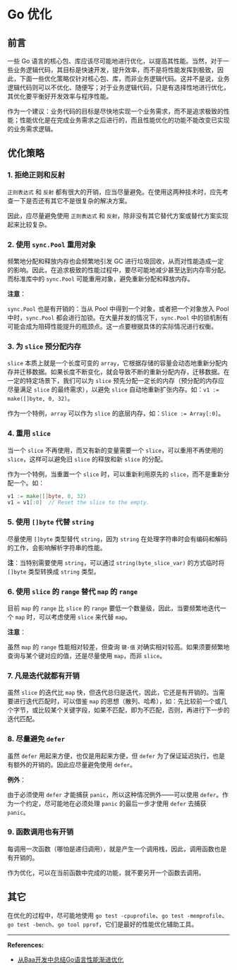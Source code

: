 # Go 优化

## 前言
一些 Go 语言的核心包、库应该尽可能地进行优化，以提高其性能。当然，对于一些业务逻辑代码，其目标是快速开发，提升效率，而不是将性能发挥到极致，因此，下面一些优化策略仅针对核心包、库，而非业务逻辑代码。这并不是说，业务逻辑代码则可以不优化、随便写；对于业务逻辑代码，只是有选择性地进行优化，其优化要平衡好开发效率与程序性能。

作为一个建议：业务代码的目标是尽快地实现一个业务需求，而不是追求极致的性能；性能优化是在完成业务需求之后进行的，而且性能优化的功能不能改变已实现的业务需求逻辑。


## 优化策略

### 1. 拒绝正则和反射
`正则表达式` 和 `反射` 都有很大的开销，应当尽量避免。在使用这两种技术时，应先考查一下是否还有其它不是很复杂的解决方案。

因此，应尽量避免使用 `正则表达式` 和 `反射`，除非没有其它替代方案或替代方案实现起来比较复杂。


### 2. 使用 `sync.Pool` 重用对象

频繁地分配和释放内存也会频繁地引发 GC 进行垃圾回收，从而对性能造成一定的影响。因此，在追求极致的性能过程中，要尽可能地减少甚至达到内存零分配。而标准库中的 `sync.Pool` 可能重用对象，避免重新分配和释放内存。

**注意**：

`sync.Pool` 也是有开销的：当从 Pool 中得到一个对象，或者把一个对象放入 Pool 中时，`sync.Pool` 都会进行加锁。在大量并发的情况下，`sync.Pool` 中的锁机制有可能会成为阻碍性能提升的瓶颈点。这一点要根据具体的实际情况进行权衡。


### 3. 为 `slice` 预分配内存

`slice` 本质上就是一个长度可变的 `array`，它根据存储的容量会动态地重新分配内存并迁移数据。如果长度不断变化，就会导致不断的重新分配内存，迁移数据。在一定的特定场景下，我们可以为 `slice` 预先分配一定长的内存（预分配的内存应尽量满足 `slice` 的最终需求），以避免 `slice` 自动地重新扩张内存。如：`v1 := make([]byte, 0, 32)`。

作为一个特例，`array` 可以作为 `slice` 的底层内存，如：`Slice := Array[:0]`。


### 4. 重用 `slice`

当一个 `slice` 不再使用，而又有新的变量需要一个 `slice`，可以重用不再使用的 `slice`，这样可以避免旧 `slice` 的释放和新 `slice` 的分配。

作为一个特例，当重置一个 `slice` 时，可以重新利用原先的 `slice`，而不是重新分配一个。如：
```go
v1 := make([]byte, 0, 32)
v1 = v1[:0]  // Reset the slice to the empty.
```


### 5. 使用 `[]byte` 代替 `string`

尽量使用 `[]byte` 类型替代 `string`，因为 `string` 在处理字符串时会有编码和解码的工作，会影响解析字符串的性能。

**注**：当特别需要使用 `string`，可以通过 `string(byte_slice_var)` 的方式临时将 `[]byte` 类型转换成 `string` 类型。


### 6. 使用 `slice` 的 `range` 替代 `map` 的 `range`

目前 `map` 的 `range` 比 `slice` 的 `range` 要低一个数量级，因此，当要频繁地迭代一个 `map` 时，可以考虑使用 `slice` 来代替 `map`。

**注意**：

虽然 `map` 的 `range` 性能相对较差，但查询 `键-值` 对确实相对较高。如果须要频繁地查询与某个键对应的值，还是尽量使用 `map`，而非 `slice`。


### 7. 凡是迭代就都有开销

虽然 `slice` 的迭代比 `map` 快，但迭代总归是迭代，因此，它还是有开销的。当需要进行迭代匹配时，可以借鉴 `map` 的思想（散列、哈希），如：先比较前一个或几个字节，或比较某个关键字段，如果不匹配，即为不匹配，否则，再进行下一步的迭代匹配。


### 8. 尽量避免 `defer`

虽然 `defer` 用起来方便，也仅是用起来方便，但 `defer` 为了保证延迟执行，也是有额外的开销的。因此应尽量避免使用 `defer`。

**例外**：

由于必须使用 `defer` 才能捕获 `panic`，所以这种情况例外——可以使用 `defer`。作为一个约定，尽可能地在必须处理 `panic` 的最后一步才使用 `defer` 去捕获 `panic`。


### 9. 函数调用也有开销

每调用一次函数（哪怕是递归调用），就是产生一个调用栈，因此，调用函数也是有开销的。

作为优化，可以在当前函数中完成的功能，就不要另开一个函数去调用。


## 其它

在优化的过程中，尽可能地使用 `go test -cpuprofile`、`go test -memprofile`、`go test -bench`、`go tool pprof`，它们是最好的性能优化辅助工具。


------

**References:**

- [从Baa开发中总结Go语言性能渐进优化](https://segmentfault.com/a/1190000005690821)
